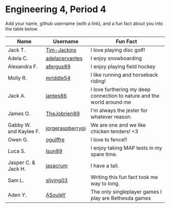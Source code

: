 # Engineering 4, Period 4

Add your name, github username (with a link), and a fun fact about you into the table below.

Name | Username | Fun Fact
--- | --- | ---
Jack T. | [Tim-Jackins](https://github.com/Tim-Jackins) | I love playing disc golf!
Adela C. | [adelacervantes](https://github.com/adelacervantes) | I enjoy snowboarding 
Alexandra F. | [afergus89](https://github.com/afergus89) | I enjoy playing field hockey
Molly R. | [mriddle54](https://github.com/mriddle54) | I like running and horseback riding!
Jack A. | [jantes86](https://github.com/jantes86) | I love furthering my deep connection to nature and the world around me
James O. | [TheJobrien89](https://github.com/TheJobrien89) | I'm always the jester for whatever reason.
Gabby W. and Kaylee F. | [jorgeraspberrypi](https://github.com/jorgeraspberrypi) | We are one and we like chicken tenders! <3
Owen G. | [oguiffre](https://github.com/oguiffre) | I love to fence!!
Luca S. | [lsun89](https://github.com/lsun89) | I enjoy taking MAP tests in my spare time.
Jasper C. & Jack H. | [jasacrum](https://github.com/jasacrum) | I have a tail.
Sam L. | [sliving03](https://github.com/sliving03) | Writing this fun fact took me way to long.
Aden Y. | [ASouleY](https://github.com/AsouleY) | The only singleplayer games I play are Bethesda games
